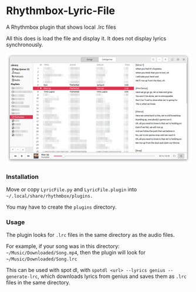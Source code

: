 # Rhythmbox-Lyric-File
A Rhythmbox plugin that shows local .lrc files

All this does is load the file and display it. It does not display lyrics synchronously.

![Example](https://github.com/Systree33/Rhythmbox-Lyric-File/blob/main/Rhythmbox-Lyrics.png?raw=true)

### Installation
Move or copy ```LyricFile.py``` and ```LyricFile.plugin``` into ```~/.local/share/rhythmbox/plugins.```

You may have to create the ```plugins``` directory.

### Usage
The plugin looks for ```.lrc``` files in the same directory as the audio files.

For example, if your song was in this directory: ```~/Music/Downloaded/Song.mp4```, then the plugin will look for ```~/Music/Downloaded/Song.lrc```

This can be used with spot dl, with ```spotdl <url> --lyrics genius --generate-lrc```, which downloads lyrics from genius and saves them as ```.lrc``` files in the same directory.
